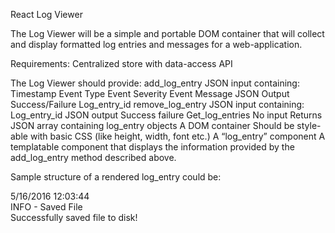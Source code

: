 React Log Viewer

The Log Viewer will be a simple and portable DOM container that will collect and display formatted log entries and messages for a web-application.

Requirements:
Centralized store with data-access API

The Log Viewer should provide:
	add_log_entry
		JSON input containing:
			Timestamp
			Event Type
			Event Severity
			Event Message
			JSON Output
			Success/Failure
			Log_entry_id
	remove_log_entry
		JSON input containing:
			Log_entry_id
			JSON output
			Success failure
	Get_log_entries
		No input
		Returns JSON array containing log_entry objects
	A DOM container
		Should be style-able with basic CSS (like height, width, font etc.)
	A “log_entry” component
		A templatable component that displays the information provided by the add_log_entry method described above.
		
Sample structure of a rendered log_entry could be:
<div class = ‘log_entry’><div class = ‘log_timestamp’>5/16/2016 12:03:44</div><div class = ‘log_event’>INFO - Saved File</div><div class = ‘log_message’>Successfully saved file to disk!</div></div>
